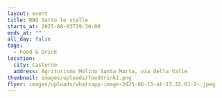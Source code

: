 ```yaml
---
layout: event
title: BBQ Sotto le stelle
starts_at: 2025-08-03T19:30:00
ends_at: ""
all_day: false
tags:
  - Food & Drink
location:
  city: Casterno
  address: Agriturismo Molino Santa Marta, via della Valle
thumbnail: images/uploads/fooddrink1.png
flyer: images/uploads/whatsapp-image-2025-06-13-at-13.32.01-2-.jpeg
---
```

